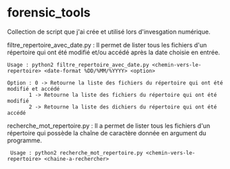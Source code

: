 # forensic_tools

Collection de script que j'ai crée et utilisé lors d'invesgation numérique.

filtre_repertoire_avec_date.py :
  Il permet de lister tous les fichiers d'un répertoire qui ont été modifié et/ou accédé après la date choisie en entrée.
  
    Usage : python2 filtre_repertoire_avec_date.py <chemin-vers-le-repertoire> <date-format %DD/%MM/%YYYY> <option>
  
    Option : 0 -> Retourne la liste des fichiers du répertoire qui ont été modifié et accédé
           1 -> Retourne la liste des fichiers du répertoire qui ont été modifié
           2 -> Retourne la liste des dichiers du répertoire qui ont été accédé
  
recherche_mot_repertoire.py :
    Il a permet de lister tous les fichiers d'un répertoire qui possède la chaîne de caractère donnée en argument du programme.
    
     Usage : python2 recherche_mot_repertoire.py <chemin-vers-le-repertoire> <chaine-a-rechercher>

